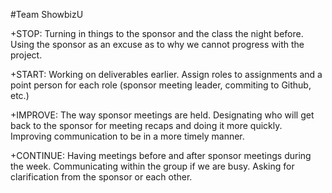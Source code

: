 #Team ShowbizU

+STOP: Turning in things to the sponsor and the class the night before. Using the sponsor as an excuse as to why we cannot progress with the project.

+START: Working on deliverables earlier. Assign roles to assignments and a point person for each role (sponsor meeting leader, commiting to Github, etc.)

+IMPROVE: The way sponsor meetings are held. Designating who will get back to the sponsor for meeting recaps and doing it more quickly. Improving communication to be in a more timely manner.

+CONTINUE: Having meetings before and after sponsor meetings during the week. Communicating within the group if we are busy. Asking for clarification from the sponsor or each other. 

